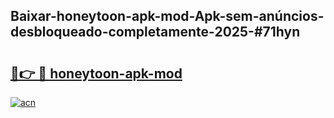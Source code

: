 ## Baixar-honeytoon-apk-mod-Apk-sem-anúncios-desbloqueado-completamente-2025-#71hyn

# <h2><a href="https://ainizakaria.my?title=honeytoon-apk-mod&ref=22M">🔗👉 🔴 honeytoon-apk-mod</a></h2>

[![acn](https://github.com/user-attachments/assets/0f9c940e-d8b0-45ae-aac7-cd30a18b3e1c)](https://ainizakaria.my?title=honeytoon-apk-mod&ref=22M)

